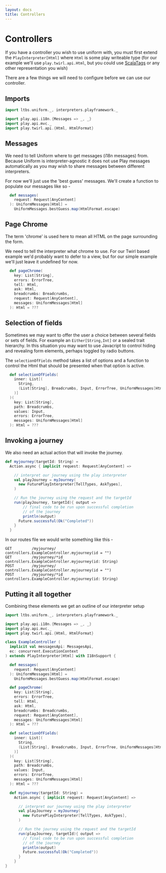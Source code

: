 ```yaml
---
layout: docs
title: Controllers
---
```


# Controllers

If you have a controller you wish to use uniform with, you must first
extend the `PlayInterpreter[Html]` where `Html` is some play writeable type
(for our example we'll use `play.twirl.api.Html`, but you could use
[ScalaTags](http://www.lihaoyi.com/scalatags/) or any other representation you wish)

There are a few things we will need to configure before we can use our
controller.
## Imports

```scala mdoc:silent
import ltbs.uniform._, interpreters.playframework._

import play.api.i18n.{Messages => _, _}
import play.api.mvc._
import play.twirl.api.{Html, HtmlFormat}
```

## Messages

We need to tell Uniform where to get messages (i18n messages)
from. Because Uniform is interpreter-agnostic it does not use Play
messages automatically as you may wish to share messages between
different interpreters.

For now we'll just use the 'best guess' messages. We'll create a
function to populate our messages like so -

```scala mdoc:silent
  def messages(
    request: Request[AnyContent]
  ): UniformMessages[Html] =
    UniformMessages.bestGuess.map(HtmlFormat.escape)
```

## Page Chrome

The term 'chrome' is used here to mean all HTML on the page
surrounding the form.

We need to tell the interpreter what chrome to use. For our Twirl
based example we'd probably want to defer to a view, but for our
simple example we'll just leave it undefined for now.

```scala mdoc:silent
  def pageChrome(
    key: List[String],
    errors: ErrorTree,
    tell: Html,
    ask: Html,
    breadcrumbs: Breadcrumbs,
    request: Request[AnyContent],
    messages: UniformMessages[Html]
  ): Html = ???
```

## Selection of fields

Sometimes we may want to offer the user a choice between several
fields or sets of fields. For example an `Either[String,Int]` or a
sealed trait hierarchy. In this situation you may want to use
Javacript to control hiding and revealing form elements, perhaps
toggled by radio buttons.

The `selectionOfFields` method takes a list of options and a function
to control the Html that should be presented when that option is
active.

```scala mdoc:silent
  def selectionOfFields(
    inner: List[(
      String,
      (List[String], Breadcrumbs, Input, ErrorTree, UniformMessages[Html]) => Html
    )]
  )(
    key: List[String],
    path: Breadcrumbs,
    values: Input,
    errors: ErrorTree,
    messages: UniformMessages[Html]
  ): Html = ???
```

## Invoking a journey

We also need an actual action that will invoke the journey.

```scala
def myjourney(targetId: String) =
  Action.async { implicit request: Request[AnyContent] =>

    // interpret our journey using the play interpreter
    val playJourney = myJourney(
      new FuturePlayInterpreter[TellTypes, AskTypes],
    )

    // Run the journey using the request and the targetId
    run(playJourney, targetId){ output =>
        // final code to be run upon successful completion
        // of the journey
        println(output)
      Future.successful(Ok("Completed"))
    }
  }
```

In our routes file we would write something like this -

```
GET         /myjourney/           controllers.ExampleController.myjourney(id = "")
GET         /myjourney/*id        controllers.ExampleController.myjourney(id: String)
POST        /myjourney/           controllers.ExampleController.myjourney(id = "")
POST        /myjourney/*id        controllers.ExampleController.myjourney(id: String)
```

## Putting it all together

Combining these elements we get an outline of our interpreter setup

```scala
import ltbs.uniform._, interpreters.playframework._

import play.api.i18n.{Messages => _, _}
import play.api.mvc._
import play.twirl.api.{Html, HtmlFormat}

class ExampleController (
  implicit val messagesApi: MessagesApi,
  ec: concurrent.ExecutionContext
) extends PlayInterpreter[Html] with I18nSupport {

  def messages(
    request: Request[AnyContent]
  ): UniformMessages[Html] =
    UniformMessages.bestGuess.map(HtmlFormat.escape)

  def pageChrome(
    key: List[String],
    errors: ErrorTree,
    tell: Html,
    ask: Html,
    breadcrumbs: Breadcrumbs,
    request: Request[AnyContent],
    messages: UniformMessages[Html]
  ): Html = ???

  def selectionOfFields(
    inner: List[(
      String,
      (List[String], Breadcrumbs, Input, ErrorTree, UniformMessages[Html]) => Html
    )]
  )(
    key: List[String],
    path: Breadcrumbs,
    values: Input,
    errors: ErrorTree,
    messages: UniformMessages[Html]
  ): Html = ???

  def myjourney(targetId: String) =
    Action.async { implicit request: Request[AnyContent] =>

      // interpret our journey using the play interpreter
      val playJourney = myJourney(
        new FuturePlayInterpreter[TellTypes, AskTypes],
      )

      // Run the journey using the request and the targetId
      run(playJourney, targetId){ output =>
        // final code to be run upon successful completion
        // of the journey
        println(output)
        Future.successful(Ok("Completed"))
      }
    }
}
```
